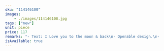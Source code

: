 ```yaml
---
sku: "114146100"
images:
    - ./images/114146100.jpg
tags: ["new"]
unit: piece
price: 117
remarks: "- Text: I Love you to the moon & back\n- Openable design.\n- Nickel-free"
isAvailable: true
---
```

